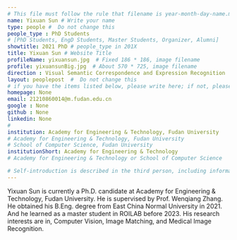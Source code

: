 ```yaml
---
# This file must follow the rule that filename is year-month-day-name.md .
name: Yixuan Sun # Write your name
type: people #  Do not change this
people_type : PhD Students
# [PhD Students, EngD Students, Master Students, Organizer, Alumni]
showtitle: 2021 PhD # people_type in 201X
title: Yixuan Sun # Website Title
profileName: yixuansun.jpg  # Fixed 186 * 186, image filename
profile: yixuansunBig.jpg  # About 570 * 725, image filename
direction : Visual Semantic Correspondence and Expression Recognition
layout: peoplepost  #  Do not change this
# if you have the items listed below, please write here; if not, please write None.
homepage: None
email: 21210860014@m.fudan.edu.cn
google : None
github : None
linkedin: None
# 
institution: Academy for Engineering & Technology, Fudan University
# Academy for Engineering & Technology, Fudan University
# School of Computer Science, Fudan University
institutionShort: Academy for Engineering & Technology
# Academy for Engineering & Technology or School of Computer Science

# Self-introduction is described in the third person, including information such as educational experience
---
```


Yixuan Sun is currently a Ph.D. candidate at Academy for Engineering & Technology, Fudan University. He is supervised by Prof. Wenqiang Zhang. He obtained his B.Eng. degree from East China Normal University in 2021. And he learned as a master student in ROILAB before 2023. His research interests are in, Computer Vision, Image Matching, and Medical Image Recognition.





